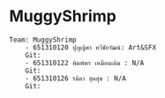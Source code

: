 # MuggyShrimp

    Team: MuggyShrimp
        - 651310120 ปุญญิศา ทวีชัยวัฒน์: Art&SFX
        Git: 
        - 651310122 พิมพ์พร เหมือนเดิม : N/A
        Git:
        - 651310126 รมิดา สุดสุข : N/A
        Git:
